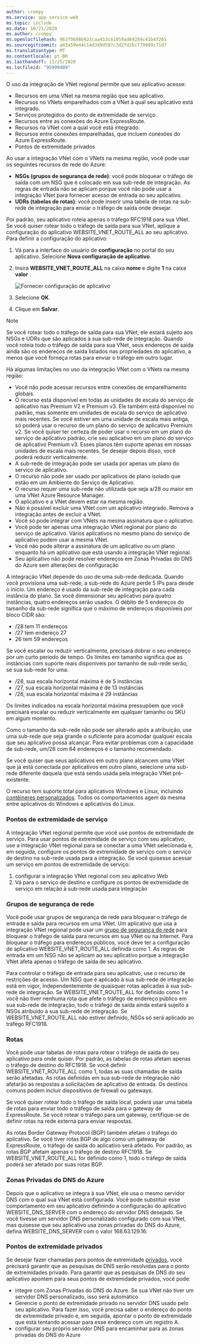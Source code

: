 ```yaml
---
author: ccompy
ms.service: app-service-web
ms.topic: include
ms.date: 10/21/2020
ms.author: ccompy
ms.openlocfilehash: 963f0698b921caa413c61059ad69284c41b4f265
ms.sourcegitcommit: a43a59e44c14d349d597c3d2fd2bc779989c71d7
ms.translationtype: MT
ms.contentlocale: pt-BR
ms.lasthandoff: 11/25/2020
ms.locfileid: "95999409"
---
```

O uso da integração de VNet regional permite que seu aplicativo acesse:

* Recursos em uma VNet na mesma região que seu aplicativo.
* Recursos no VNets emparelhados com a VNet à qual seu aplicativo está integrado.
* Serviços protegidos do ponto de extremidade de serviço.
* Recursos entre as conexões do Azure ExpressRoute.
* Recursos na VNet com a qual você está integrado.
* Recursos entre conexões emparelhadas, que incluem conexões do Azure ExpressRoute.
* Pontos de extremidade privados 

Ao usar a integração VNet com o VNets na mesma região, você pode usar os seguintes recursos de rede do Azure:

* **NSGs (grupos de segurança de rede)**: você pode bloquear o tráfego de saída com um NSG que é colocado em sua sub-rede de integração. As regras de entrada não se aplicam porque você não pode usar a integração VNet para fornecer acesso de entrada ao seu aplicativo.
* **UDRs (tabelas de rotas)**: você pode inserir uma tabela de rotas na sub-rede de integração para enviar o tráfego de saída onde desejar.

Por padrão, seu aplicativo roteia apenas o tráfego RFC1918 para sua VNet. Se você quiser rotear todo o tráfego de saída para sua VNet, aplique a configuração do aplicativo WEBSITE_VNET_ROUTE_ALL ao seu aplicativo. Para definir a configuração do aplicativo:

1. Vá para a interface do usuário de **configuração** no portal do seu aplicativo. Selecione **Nova configuração de aplicativo**.
1. Insira **WEBSITE_VNET_ROUTE_ALL** na caixa **nome** e digite **1** na caixa **valor** .

   ![Fornecer configuração de aplicativo][4]

1. Selecione **OK**.
1. Clique em **Salvar**.

> [!NOTE]
> Se você rotear todo o tráfego de saída para sua VNet, ele estará sujeito aos NSGs e UDRs que são aplicados à sua sub-rede de integração. Quando você roteia todo o tráfego de saída para sua VNet, seus endereços de saída ainda são os endereços de saída listados nas propriedades do aplicativo, a menos que você forneça rotas para enviar o tráfego em outro lugar.

Há algumas limitações no uso da integração VNet com o VNets na mesma região:

* Você não pode acessar recursos entre conexões de emparelhamento globais.
* O recurso está disponível em todas as unidades de escala do serviço de aplicativo nas Premium V2 e Premium v3. Ele também está disponível no padrão, mas somente em unidades de escala do serviço de aplicativo mais recentes. Se você estiver em uma unidade de escala mais antiga, só poderá usar o recurso de um plano do serviço de aplicativo Premium v2. Se você quiser ter certeza de poder usar o recurso em um plano do serviço de aplicativo padrão, crie seu aplicativo em um plano do serviço de aplicativo Premium v3. Esses planos têm suporte apenas em nossas unidades de escala mais recentes. Se desejar depois disso, você poderá reduzir verticalmente.  
* A sub-rede de integração pode ser usada por apenas um plano do serviço de aplicativo.
* O recurso não pode ser usado por aplicativos de plano isolado que estão em um Ambiente do Serviço de Aplicativo.
* O recurso requer uma sub-rede não utilizada que seja a/28 ou maior em uma VNet Azure Resource Manager.
* O aplicativo e a VNet devem estar na mesma região.
* Não é possível excluir uma VNet com um aplicativo integrado. Remova a integração antes de excluir a VNet.
* Você só pode integrar com VNets na mesma assinatura que o aplicativo.
* Você pode ter apenas uma integração VNet regional por plano do serviço de aplicativo. Vários aplicativos no mesmo plano do serviço de aplicativo podem usar a mesma VNet.
* Você não pode alterar a assinatura de um aplicativo ou um plano enquanto há um aplicativo que está usando a integração VNet regional.
* Seu aplicativo não pode resolver endereços em Zonas Privadas do DNS do Azure sem alterações de configuração

A integração VNet depende do uso de uma sub-rede dedicada.  Quando você provisiona uma sub-rede, a sub-rede do Azure perde 5 IPs para desde o início. Um endereço é usado da sub-rede de integração para cada instância do plano. Se você dimensionar seu aplicativo para quatro instâncias, quatro endereços serão usados. O débito de 5 endereços do tamanho da sub-rede significa que o máximo de endereços disponíveis por bloco CIDR são:

- /28 tem 11 endereços
- /27 tem endereço 27
- 26 tem 59 endereços

Se você escalar ou reduzir verticalmente, precisará dobrar o seu endereço por um curto período de tempo. Os limites em tamanho significa que as instâncias com suporte reais disponíveis por tamanho de sub-rede serão, se sua sub-rede for uma:

- /28, sua escala horizontal máxima é de 5 instâncias
- /27, sua escala horizontal máxima é de 13 instâncias
- /26, sua escala horizontal máxima é 29 instâncias

Os limites indicados na escala horizontal máxima pressupõem que você precisará escalar ou reduzir verticalmente em qualquer tamanho ou SKU em algum momento. 

Como o tamanho da sub-rede não pode ser alterado após a atribuição, use uma sub-rede que seja grande o suficiente para acomodar qualquer escala que seu aplicativo possa alcançar. Para evitar problemas com a capacidade de sub-rede, um/26 com 64 endereços é o tamanho recomendado.  

Se você quiser que seus aplicativos em outro plano alcancem uma VNet que já está conectada por aplicativos em outro plano, selecione uma sub-rede diferente daquela que está sendo usada pela integração VNet pré-existente.

O recurso tem suporte total para aplicativos Windows e Linux, incluindo [contêineres personalizados](../articles/app-service/quickstart-custom-container.md). Todos os comportamentos agem da mesma entre aplicativos do Windows e aplicativos do Linux.

### <a name="service-endpoints"></a>Pontos de extremidade de serviço

A integração VNet regional permite que você use pontos de extremidade de serviço. Para usar pontos de extremidade de serviço com seu aplicativo, use a integração VNet regional para se conectar a uma VNet selecionada e, em seguida, configure os pontos de extremidade de serviço com o serviço de destino na sub-rede usada para a integração. Se você quisesse acessar um serviço em pontos de extremidade de serviço:

1. configurar a integração VNet regional com seu aplicativo Web
1. Vá para o serviço de destino e configure os pontos de extremidade de serviço em relação à sub-rede usada para integração

### <a name="network-security-groups"></a>Grupos de segurança de rede

Você pode usar grupos de segurança de rede para bloquear o tráfego de entrada e saída para recursos em uma VNet. Um aplicativo que usa a integração VNet regional pode usar um [grupo de segurança de rede][VNETnsg] para bloquear o tráfego de saída para recursos em sua VNet ou na Internet. Para bloquear o tráfego para endereços públicos, você deve ter a configuração de aplicativo WEBSITE_VNET_ROUTE_ALL definida como 1. As regras de entrada em um NSG não se aplicam ao seu aplicativo porque a integração VNet afeta apenas o tráfego de saída de seu aplicativo.

Para controlar o tráfego de entrada para seu aplicativo, use o recurso de restrições de acesso. Um NSG que é aplicado à sua sub-rede de integração está em vigor, independentemente de quaisquer rotas aplicadas à sua sub-rede de integração. Se WEBSITE_VNET_ROUTE_ALL for definido como 1 e você não tiver nenhuma rota que afete o tráfego de endereço público em sua sub-rede de integração, todo o tráfego de saída ainda estará sujeito a NSGs atribuído à sua sub-rede de integração. Se WEBSITE_VNET_ROUTE_ALL não estiver definido, NSGs só será aplicado ao tráfego RFC1918.

### <a name="routes"></a>Rotas

Você pode usar tabelas de rotas para rotear o tráfego de saída do seu aplicativo para onde quiser. Por padrão, as tabelas de rotas afetam apenas o tráfego de destino do RFC1918. Se você definir WEBSITE_VNET_ROUTE_ALL como 1, todas as suas chamadas de saída serão afetadas. As rotas definidas em sua sub-rede de integração não afetarão as respostas a solicitações de aplicativo de entrada. Os destinos comuns podem incluir dispositivos de firewall ou gateways.

Se você quiser rotear todo o tráfego de saída local, poderá usar uma tabela de rotas para enviar todo o tráfego de saída para o gateway de ExpressRoute. Se você rotear o tráfego para um gateway, certifique-se de definir rotas na rede externa para enviar respostas.

As rotas Border Gateway Protocol (BGP) também afetam o tráfego do aplicativo. Se você tiver rotas BGP de algo como um gateway de ExpressRoute, o tráfego de saída do aplicativo será afetado. Por padrão, as rotas BGP afetam apenas o tráfego de destino RFC1918. Se WEBSITE_VNET_ROUTE_ALL for definido como 1, todo o tráfego de saída poderá ser afetado por suas rotas BGP.

### <a name="azure-dns-private-zones"></a>Zonas Privadas do DNS do Azure 

Depois que o aplicativo se integra à sua VNet, ele usa o mesmo servidor DNS com o qual sua VNet está configurada. Você pode substituir esse comportamento em seu aplicativo definindo a configuração do aplicativo WEBSITE_DNS_SERVER com o endereço do servidor DNS desejado. Se você tivesse um servidor DNS personalizado configurado com sua VNet, mas quisesse que seu aplicativo usa zonas privadas do DNS do Azure, defina WEBSITE_DNS_SERVER com o valor 168.63.129.16. 

### <a name="private-endpoints"></a>Pontos de extremidade privados

Se desejar fazer chamadas para pontos de extremidade [privados][privateendpoints], você precisará garantir que as pesquisas de DNS serão resolvidas para o ponto de extremidades privado. Para garantir que as pesquisas de DNS do seu aplicativo apontem para seus pontos de extremidade privados, você pode:

* integre com Zonas Privadas do DNS do Azure. Se sua VNet não tiver um servidor DNS personalizado, isso será automático
* Gerencie o ponto de extremidade privado no servidor DNS usado pelo seu aplicativo. Para fazer isso, você precisa saber o endereço do ponto de extremidade privado e, em seguida, apontar o ponto de extremidade que está tentando acessar para esse endereço com um registro A.
* configurar seu próprio servidor DNS para encaminhar para as zonas privadas do DNS do Azure

<!--Image references-->
[4]: ../includes/media/web-sites-integrate-with-vnet/vnetint-appsetting.png

<!--Links-->
[VNETnsg]: /azure/virtual-network/security-overview/
[privateendpoints]: ../articles/app-service/networking/private-endpoint.md